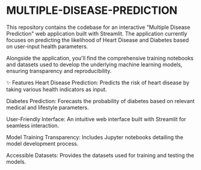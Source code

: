 # MULTIPLE-DISEASE-PREDICTION
This repository contains the codebase for an interactive "Multiple Disease Prediction" web application built with Streamlit. The application currently focuses on predicting the likelihood of Heart Disease and Diabetes based on user-input health parameters.

Alongside the application, you'll find the comprehensive training notebooks and datasets used to develop the underlying machine learning models, ensuring transparency and reproducibility.

✨ Features
Heart Disease Prediction: Predicts the risk of heart disease by taking various health indicators as input.

Diabetes Prediction: Forecasts the probability of diabetes based on relevant medical and lifestyle parameters.

User-Friendly Interface: An intuitive web interface built with Streamlit for seamless interaction.

Model Training Transparency: Includes Jupyter notebooks detailing the model development process.

Accessible Datasets: Provides the datasets used for training and testing the models.
